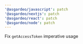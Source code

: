 ```yaml
---
'@asgardeo/javascript': patch
'@asgardeo/nextjs': patch
'@asgardeo/react': patch
'@asgardeo/node': patch
---
```


Fix `getAccessToken` imperative usage
